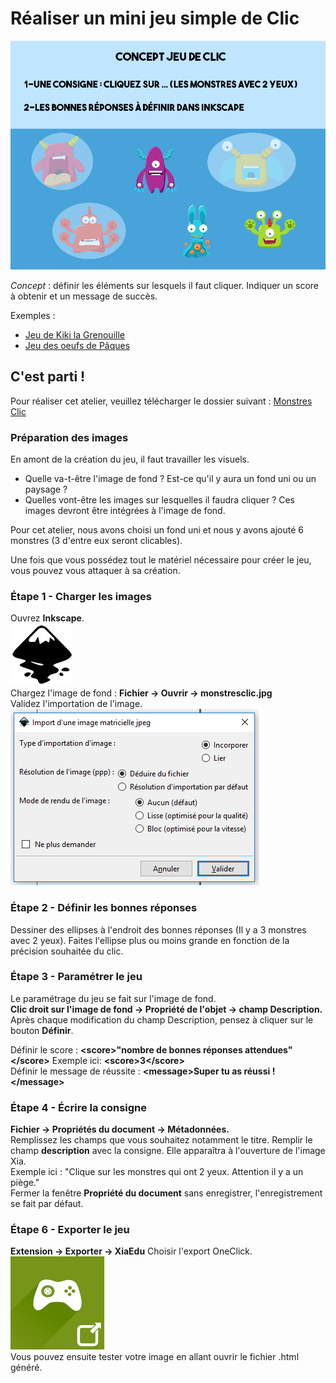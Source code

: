 # Réaliser un mini jeu simple de Clic

![schema_glisserdeposer](images/conceptoneclick.jpg)

*Concept* : définir les éléments sur lesquels il faut cliquer. Indiquer un score à obtenir et un message de succès.

Exemples :
- [Jeu de Kiki la Grenouille](https://xia.dane.ac-versailles.fr/demo/kiki/index.html)
- [Jeu des oeufs de Pâques](http://fun_raiders.gitlab.io/paques/)

## C'est parti !

Pour réaliser cet atelier, veuillez télécharger le dossier suivant : [Monstres Clic](https://github.com/pfautrero/xia/raw/XIA_20/doc/monstresclic.zip)

### Préparation des images

En amont de la création du jeu, il faut travailler les visuels.   
- Quelle va-t-être l'image de fond ? Est-ce qu'il y aura un fond uni ou un paysage ?
- Quelles vont-être les images sur lesquelles il faudra cliquer ? Ces images devront être intégrées à l'image de fond. 

Pour cet atelier, nous avons choisi un fond uni et nous y avons ajouté 6 monstres (3 d'entre eux seront clicables). 

Une fois que vous possédez tout le matériel nécessaire pour créer le jeu, vous pouvez vous attaquer à sa création.

### Étape 1 - Charger les images

Ouvrez **Inkscape**.  
![logo_inkscape](images/logo_inkscape.png)  
Chargez l'image de fond : **Fichier -> Ouvrir -> monstresclic.jpg**  
Validez l'importation de l'image.   
![valider](images/capture1.png)

### Étape 2 - Définir les bonnes réponses

Dessiner des ellipses à l'endroit des bonnes réponses (Il y a 3 monstres avec 2 yeux). Faites l'ellipse plus ou moins grande en fonction de la précision souhaitée du clic.  

### Étape 3 - Paramétrer le jeu

Le paramétrage du jeu se fait sur l'image de fond.   
**Clic droit sur l'image de fond -> Propriété de l'objet -> champ Description.**   
Après chaque modification du champ Description, pensez à cliquer sur le bouton **Définir**.

Définir le score : **&lt;score&gt;"nombre de bonnes réponses attendues"&lt;/score&gt;** Exemple ici: **&lt;score&gt;3&lt;/score&gt;**  
Définir le message de réussite : **&lt;message&gt;Super tu as réussi !&lt;/message&gt;**  

### Étape 4 - Écrire la consigne

**Fichier -> Propriétés du document -> Métadonnées.**   
Remplissez les champs que vous souhaitez notamment le titre.
Remplir le champ **description** avec la consigne. Elle apparaîtra à l'ouverture de l'image Xia.  
Exemple ici : "Clique sur les monstres qui ont 2 yeux. Attention il y a un piège."  
Fermer la fenêtre **Propriété du document** sans enregistrer, l'enregistrement se fait par défaut.

### Étape 6 - Exporter le jeu

**Extension -> Exporter -> XiaEdu**
Choisir l'export OneClick.  
![oneclick](images/oneclick.png)  
Vous pouvez ensuite tester votre image en allant ouvrir le fichier .html généré. 
